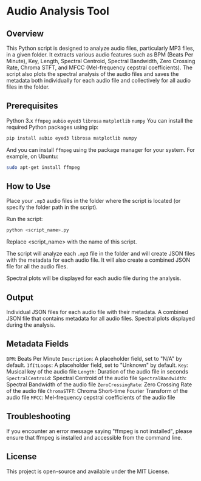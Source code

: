 
# Audio Analysis Tool

## Overview

This Python script is designed to analyze audio files, particularly MP3 files, in a given folder. It extracts various audio features such as BPM (Beats Per Minute), Key, Length, Spectral Centroid, Spectral Bandwidth, Zero Crossing Rate, Chroma STFT, and MFCC (Mel-frequency cepstral coefficients). The script also plots the spectral analysis of the audio files and saves the metadata both individually for each audio file and collectively for all audio files in the folder.

## Prerequisites

Python 3.x
`ffmpeg`
`aubio`
`eyed3`
`librosa`
`matplotlib`
`numpy`
You can install the required Python packages using pip:

```bash
pip install aubio eyed3 librosa matplotlib numpy
```

And you can install `ffmpeg` using the package manager for your system. For example, on Ubuntu:

```bash
sudo apt-get install ffmpeg
```

## How to Use

Place your `.mp3` audio files in the folder where the script is located (or specify the folder path in the script).

Run the script:

```bash
python <script_name>.py
```

Replace \<script_name\> with the name of this script.

The script will analyze each `.mp3` file in the folder and will create JSON files with the metadata for each audio file. It will also create a combined JSON file for all the audio files.

Spectral plots will be displayed for each audio file during the analysis.

## Output

Individual JSON files for each audio file with their metadata.
A combined JSON file that contains metadata for all audio files.
Spectral plots displayed during the analysis.
## Metadata Fields

`BPM`: Beats Per Minute
`Description`: A placeholder field, set to "N/A" by default.
`IfItLoops`: A placeholder field, set to "Unknown" by default.
`Key`: Musical key of the audio file
`Length`: Duration of the audio file in seconds
`SpectralCentroid`: Spectral Centroid of the audio file
`SpectralBandwidth`: Spectral Bandwidth of the audio file
`ZeroCrossingRate`: Zero Crossing Rate of the audio file
`ChromaSTFT`: Chroma Short-time Fourier Transform of the audio file
`MFCC`: Mel-frequency cepstral coefficients of the audio file
## Troubleshooting

If you encounter an error message saying "ffmpeg is not installed", please ensure that ffmpeg is installed and accessible from the command line.

## License

This project is open-source and available under the MIT License.
